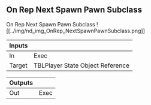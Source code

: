 ## On Rep Next Spawn Pawn Subclass
On Rep Next Spawn Pawn Subclass
![[../img/nd_img_OnRep_NextSpawnPawnSubclass.png]]

|Inputs||
|--|--|
| In | Exec |
| Target | TBLPlayer State Object Reference |

|Outputs||
|--|--|
| Out | Exec |
